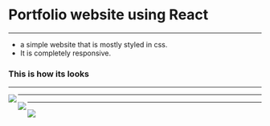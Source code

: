 # Portfolio website using React

---
- a simple website that is mostly styled in css.
- It is completely responsive.


### This is how its looks

  --- 
  <img align="left" src="https://i.postimg.cc/vB7Xbk4d/Home.png)](https://postimg.cc/gXJ3KMyM" />
  
  --- 
  
  <img align="left" src="https://i.postimg.cc/y8zdSGdG/Home.png)](https://postimg.cc/kBf90fWN" />

  --- 
  <img align="left" src="https://i.postimg.cc/nLpGTTdR/Home.png)](https://postimg.cc/JsYXz3CZ" />
